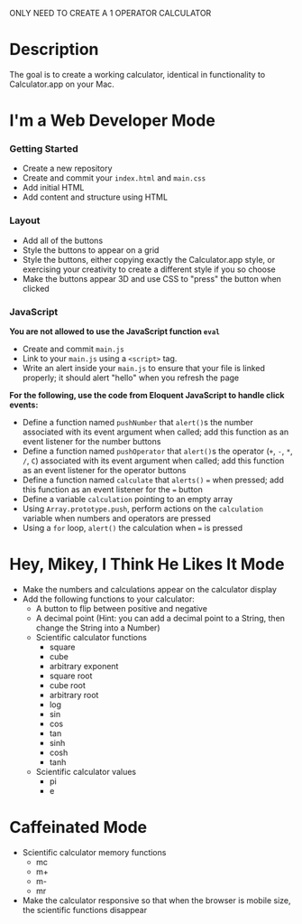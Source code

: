 ONLY NEED TO CREATE A 1 OPERATOR CALCULATOR


# Description

The goal is to create a working calculator, identical in functionality to Calculator.app on your Mac.

# I'm a Web Developer Mode

### Getting Started

* Create a new repository
* Create and commit your `index.html` and `main.css`
* Add initial HTML
* Add content and structure using HTML

### Layout

* Add all of the buttons
* Style the buttons to appear on a grid
* Style the buttons, either copying exactly the Calculator.app style, or exercising your creativity to create a different style if you so choose
* Make the buttons appear 3D and use CSS to "press" the button when clicked

### JavaScript

**You are not allowed to use the JavaScript function `eval`**

* Create and commit `main.js`
* Link to your `main.js` using a `<script>` tag.
* Write an alert inside your `main.js` to ensure that your file is linked properly; it should alert "hello" when you refresh the page

**For the following, use the code from Eloquent JavaScript to handle click events:**

* Define a function named `pushNumber` that `alert()`s the number associated with its event argument when called; add this function as an event listener for the number buttons
* Define a function named `pushOperator` that `alert()`s the operator (`+`, `-`, `*`, `/`, `C`) associated with its event argument when called; add this function as an event listener for the operator buttons
* Define a function named `calculate` that `alerts()` `=` when pressed; add this function as an event listener for the `=` button
* Define a variable `calculation` pointing to an empty array
* Using `Array.prototype.push`, perform actions on the `calculation` variable when numbers and operators are pressed
* Using a `for` loop, `alert()` the calculation when `=` is pressed

# Hey, Mikey, I Think He Likes It Mode

* Make the numbers and calculations appear on the calculator display
* Add the following functions to your calculator:
    * A button to flip between positive and negative
    * A decimal point (Hint: you can add a decimal point to a String, then change the String into a Number)
    * Scientific calculator functions
      * square
      * cube
      * arbitrary exponent
      * square root
      * cube root
      * arbitrary root
      * log
      * sin
      * cos
      * tan
      * sinh
      * cosh
      * tanh
    * Scientific calculator values
      * pi
      * e

# Caffeinated Mode

* Scientific calculator memory functions
    * mc
    * m+
    * m-
    * mr
* Make the calculator responsive so that when the browser is mobile size, the scientific functions disappear
